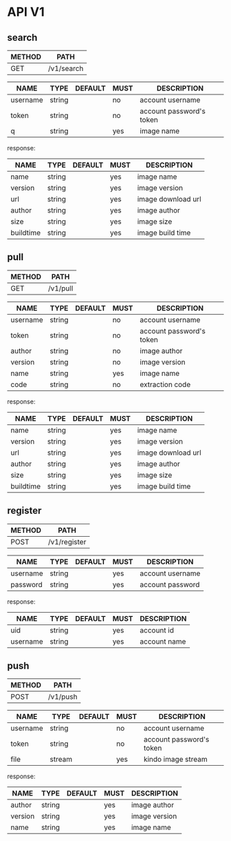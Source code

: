 # API V1

## search

| METHOD |    PATH    |
|--------|------------|
| GET    | /v1/search |

|   NAME   |  TYPE  | DEFAULT | MUST |       DESCRIPTION        |
|----------|--------|---------|------|--------------------------|
| username | string |         | no   | account username         |
| token    | string |         | no   | account password's token |
| q        | string |         | yes  | image name               |

response:

|    NAME   |  TYPE  | DEFAULT | MUST |    DESCRIPTION     |
|-----------|--------|---------|------|--------------------|
| name      | string |         | yes  | image name         |
| version   | string |         | yes  | image version      |
| url       | string |         | yes  | image download url |
| author    | string |         | yes  | image author       |
| size      | string |         | yes  | image size         |
| buildtime | string |         | yes  | image build time   |

## pull

| METHOD |   PATH   |
|--------|----------|
| GET    | /v1/pull |

|   NAME   |  TYPE  | DEFAULT | MUST |       DESCRIPTION        |
|----------|--------|---------|------|--------------------------|
| username | string |         | no   | account username         |
| token    | string |         | no   | account password's token |
| author   | string |         | no   | image author             |
| version  | string |         | no   | image version            |
| name     | string |         | yes  | image name               |
| code     | string |         | no   | extraction code          |

response:

|    NAME   |  TYPE  | DEFAULT | MUST |    DESCRIPTION     |
|-----------|--------|---------|------|--------------------|
| name      | string |         | yes  | image name         |
| version   | string |         | yes  | image version      |
| url       | string |         | yes  | image download url |
| author    | string |         | yes  | image author       |
| size      | string |         | yes  | image size         |
| buildtime | string |         | yes  | image build time   |

## register

| METHOD |     PATH     |
|--------|--------------|
| POST   | /v1/register |

|   NAME   |  TYPE  | DEFAULT | MUST |   DESCRIPTION    |
|----------|--------|---------|------|------------------|
| username | string |         | yes  | account username |
| password | string |         | yes  | account password |

response:

|   NAME   |  TYPE  | DEFAULT | MUST | DESCRIPTION  |
|----------|--------|---------|------|--------------|
| uid      | string |         | yes  | account id   |
| username | string |         | yes  | account name |

## push

| METHOD |   PATH   |
|--------|----------|
| POST   | /v1/push |

|   NAME   |  TYPE  | DEFAULT | MUST |       DESCRIPTION        |
|----------|--------|---------|------|--------------------------|
| username | string |         | no   | account username         |
| token    | string |         | no   | account password's token |
| file     | stream |         | yes  | kindo image stream       |

response:

|   NAME  |  TYPE  | DEFAULT | MUST |  DESCRIPTION  |
|---------|--------|---------|------|---------------|
| author  | string |         | yes  | image author  |
| version | string |         | yes  | image version |
| name    | string |         | yes  | image name    |
